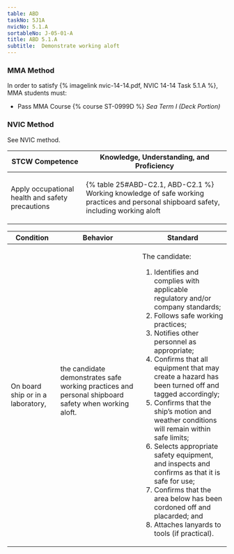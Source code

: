 ```yaml
---
table: ABD
taskNo: 5J1A
nvicNo: 5.1.A 
sortableNo: J-05-01-A
title: ABD 5.1.A 
subtitle:  Demonstrate working aloft
---
```



### MMA Method

In order to satisfy  {% imagelink nvic-14-14.pdf, NVIC 14-14 Task 5.1.A %}, MMA students must:

* Pass MMA Course {% course ST-0999D %}  *Sea Term I (Deck Portion)*


### NVIC Method

<a onclick="togglevisibility('nvic_methods')" >See NVIC method.</a>

<div id='nvic_methods' class='hide'>

<table>
<thead>
<tr>
<th class='forty'> STCW Competence </th>
<th class='sixty'> Knowledge, Understanding, and Proficiency </th>
</tr>
</thead>




<tbody>
<tr><td markdown='1'>

Apply occupational health and safety precautions

</td><td markdown='1'>

{% table 25#ABD-C2.1, ABD-C2.1 %} Working knowledge of safe working practices and personal shipboard safety, including working aloft

</td></tr>


</tbody>
</table>


<table>
<thead>
<tr><th class='twenty'>  Condition </th><th class='twenty'> Behavior </th><th  class='sixty'>Standard </th></tr>
</thead>
<tbody >



<tr><td markdown='1'>

On board ship or in a laboratory,

</td><td markdown='1'>

the candidate demonstrates safe working practices and personal shipboard safety when working aloft.

<br>

<div class="tooltip" markdown='1'>



</div>


</td><td markdown='1'>

The candidate:

1. Identifies and complies with applicable regulatory and/or company standards;
2. Follows safe working practices;
3. Notifies other personnel as appropriate;
4. Confirms that all equipment that may create a hazard has been turned off and tagged accordingly;
5. Confirms that the ship’s motion and weather conditions will remain within safe limits;
6. Selects appropriate safety equipment, and inspects and confirms as that it is safe for use;
7. Confirms that the area below has been cordoned off and placarded; and
8. Attaches lanyards to tools (if practical). 

</td></tr>
</tbody>
</table>
</div>
